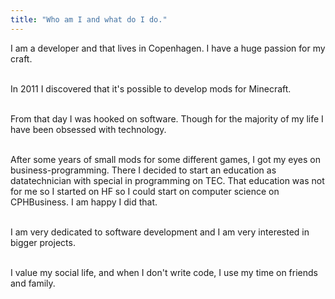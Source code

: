 ```yaml
---
title: "Who am I and what do I do."
---
```


I am a developer and that lives in Copenhagen. I have a huge passion for my craft. <br><br>

In 2011 I discovered that it's possible to develop mods for Minecraft. <br><br>

From that day I was hooked on software. Though for the majority of my life I have been obsessed with technology. <br><br>

After some years of small mods for some different games, I got my eyes on business-programming.
There I decided to start an education as datatechnician with special in programming on TEC. That education was not for
me so I started on HF so I could start on computer science on CPHBusiness. I am happy I did that. <br><br>

I am very dedicated to software development and I am very interested in bigger projects. <br><br>

I value my social life, and when I don't write code, I use my time on friends and family. <br><br>

